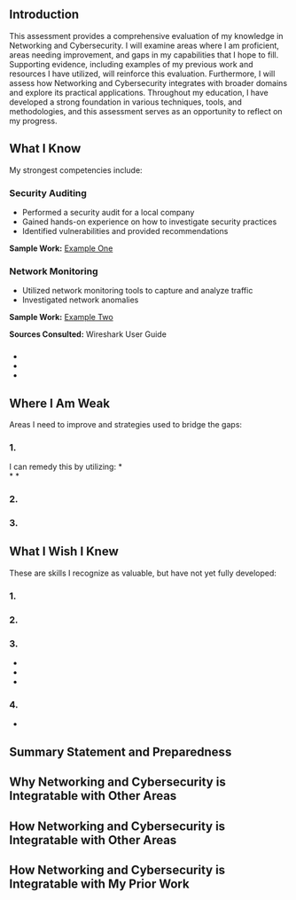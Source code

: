 ## Introduction
This assessment provides a comprehensive evaluation of my knowledge in Networking and Cybersecurity. I will examine areas where I am proficient, areas needing improvement, and gaps in my capabilities that I hope to fill. Supporting evidence, including examples of my previous work and resources I have utilized, will reinforce this evaluation. Furthermore, I will assess how Networking and Cybersecurity integrates with broader domains and explore its practical applications. Throughout my education, I have developed a strong foundation in various techniques, tools, and methodologies, and this assessment serves as an opportunity to reflect on my progress. 

## What I Know
My strongest competencies include:

### Security Auditing
* Performed a security audit for a local company
* Gained hands-on experience on how to investigate security practices
* Identified vulnerabilities and provided recommendations 

<b>Sample Work:</b> [Example One](OSRAuditPlan.docx)

### Network Monitoring
* Utilized network monitoring tools to capture and analyze traffic
* Investigated network anomalies

<b>Sample Work:</b> [Example Two](ResearchReport2.docx)

<b>Sources Consulted:</b> Wireshark User Guide

### 
* 
* 
* 

## Where I Am Weak
Areas I need to improve and strategies used to bridge the gaps:

### 1. 
I can remedy this by utilizing: 
*  
* 
* 

### 2. 


### 3. 

## What I Wish I Knew 
These are skills I recognize as valuable, but have not yet fully developed:

### 1. 
 

### 2. 
 

### 3. 
* 
* 
* 

### 4. 
* 

## Summary Statement and Preparedness 
 

## Why Networking and Cybersecurity is Integratable with Other Areas


## How Networking and Cybersecurity is Integratable with Other Areas
 

## How Networking and Cybersecurity is Integratable with My Prior Work
 
